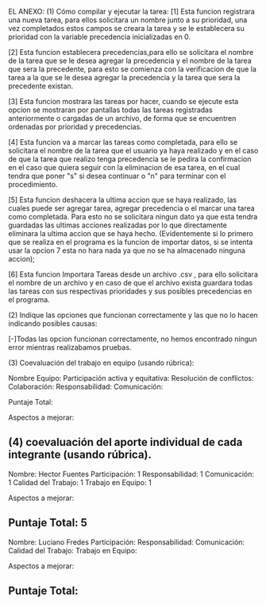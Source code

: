 EL ANEXO:
(1) Cómo compilar y ejecutar la tarea:
[1] Esta funcion registrara una nueva tarea, para ellos solicitara un nombre junto a su prioridad, una vez completados estos campos se creara la tarea y se le establecera su prioridad con la variable precedencia inicializadas en 0.

[2] Esta funcion establecera precedencias,para ello se solicitara el nombre de la tarea que se le desea agregar la precedencia y el nombre de la tarea que sera la precedente, para esto se comienza con la verificacion de que la tarea a la que se le desea agregar la precedencia y la tarea que sera la precedente existan.

[3] Esta funcion mostrara las tareas por hacer, cuando se ejecute esta opcion se mostraran por pantallas todas las tareas registradas anteriormente o cargadas de un archivo, de forma que se encuentren ordenadas por prioridad y precedencias. 

[4] Esta funcion va a marcar las tareas como completada, para ello se solicitara el nombre de la tarea que el usuario ya haya realizado y en el caso de que la tarea que realizo tenga precedencia se le pedira la confirmacion en el caso que quiera seguir con la eliminacion de esa tarea, en el cual tendra que poner "s" si desea continuar o "n" para terminar con el procedimiento.

[5] Esta funcion deshacera la ultima accion que se haya realizado, las cuales puede ser agregar tarea, agregar precedencia o el marcar una tarea como completada. Para esto no se solicitara ningun dato ya que esta tendra guardadas las ultimas acciones realizadas por lo que directamente eliminara la ultima accion que se haya hecho. (Evidentemente si lo primero que se realiza en el programa es la funcion de importar datos, si se intenta usar la opcion 7 esta no hara nada ya que no se ha almacenado ninguna accion);

[6] Esta funcion Importara Tareas desde un archivo .csv , para ello solicitara el nombre de un archivo y en caso de que el archivo exista guardara todas las tareas con sus respectivas prioridades y sus posibles precedencias en el programa.


(2) Indique las opciones que funcionan correctamente y las que no lo hacen indicando posibles causas:

[-]Todas las opcion funcionan correctamente, no hemos encontrado ningun error mientras realizabamos pruebas.

(3) Coevaluación del trabajo en equipo (usando rúbrica):

Nombre Equipo: 
Participación activa y equitativa: 
Resolución de conflictos: 
Colaboración: 
Responsabilidad: 
Comunicación: 

Puntaje Total: 

Aspectos a mejorar: 

(4) coevaluación del aporte individual de cada integrante (usando rúbrica).
-----------------------------------------------------------------
Nombre: Hector Fuentes
Participación: 1 
Responsabilidad: 1
Comunicación: 1
Calidad del Trabajo: 1
Trabajo en Equipo: 1

Aspectos a mejorar:


Puntaje Total: 5
------------------------------------------------------------------------
Nombre: Luciano Fredes
Participación: 
Responsabilidad: 
Comunicación: 
Calidad del Trabajo: 
Trabajo en Equipo: 

Aspectos a mejorar:

Puntaje Total: 
-------------------------------------------------------------------------

